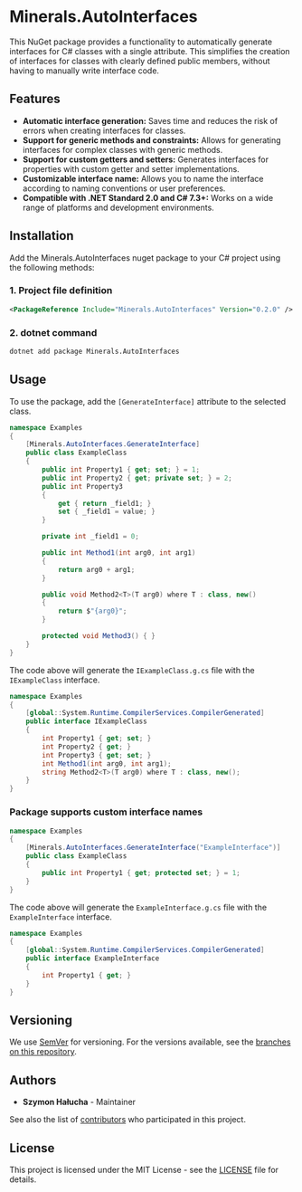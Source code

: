 # Minerals.AutoInterfaces

This NuGet package provides a functionality to automatically generate interfaces for C# classes with a single attribute. This simplifies the creation of interfaces for classes with clearly defined public members, without having to manually write interface code.

## Features

- **Automatic interface generation:** Saves time and reduces the risk of errors when creating interfaces for classes.
- **Support for generic methods and constraints:** Allows for generating interfaces for complex classes with generic methods.
- **Support for custom getters and setters:** Generates interfaces for properties with custom getter and setter implementations.
- **Customizable interface name:** Allows you to name the interface according to naming conventions or user preferences.
- **Compatible with .NET Standard 2.0 and C# 7.3+:** Works on a wide range of platforms and development environments.

## Installation

Add the Minerals.AutoInterfaces nuget package to your C# project using the following methods:

### 1. Project file definition

```xml
<PackageReference Include="Minerals.AutoInterfaces" Version="0.2.0" />
```

### 2. dotnet command

```bat
dotnet add package Minerals.AutoInterfaces
```

## Usage

To use the package, add the ```[GenerateInterface]``` attribute to the selected class.

```csharp
namespace Examples
{
    [Minerals.AutoInterfaces.GenerateInterface]
    public class ExampleClass
    {
        public int Property1 { get; set; } = 1;
        public int Property2 { get; private set; } = 2;
        public int Property3
        {
            get { return _field1; }
            set { _field1 = value; }
        }

        private int _field1 = 0;

        public int Method1(int arg0, int arg1)
        {
            return arg0 + arg1;
        }

        public void Method2<T>(T arg0) where T : class, new()
        {
            return $"{arg0}";
        }

        protected void Method3() { }
    }
}
```

The code above will generate the ```IExampleClass.g.cs``` file with the ```IExampleClass``` interface.

```csharp
namespace Examples
{
    [global::System.Runtime.CompilerServices.CompilerGenerated]
    public interface IExampleClass
    {
        int Property1 { get; set; }
        int Property2 { get; }
        int Property3 { get; set; }
        int Method1(int arg0, int arg1);
        string Method2<T>(T arg0) where T : class, new();
    }
}
```

### Package supports custom interface names

```csharp
namespace Examples
{
    [Minerals.AutoInterfaces.GenerateInterface("ExampleInterface")]
    public class ExampleClass
    {
        public int Property1 { get; protected set; } = 1;
    }
}
```

The code above will generate the ```ExampleInterface.g.cs``` file with the ```ExampleInterface``` interface.

```csharp
namespace Examples
{
    [global::System.Runtime.CompilerServices.CompilerGenerated]
    public interface ExampleInterface
    {
        int Property1 { get; }
    }
}
```

## Versioning

We use [SemVer](http://semver.org/) for versioning. For the versions available, see the [branches on this repository](https://github.com/SzymonHalucha/Minerals.AutoInterfaces/branches).

## Authors

- **Szymon Hałucha** - Maintainer

See also the list of [contributors](https://github.com/SzymonHalucha/Minerals.AutoInterfaces/contributors) who participated in this project.

## License

This project is licensed under the MIT License - see the [LICENSE](./LICENSE) file for details.
